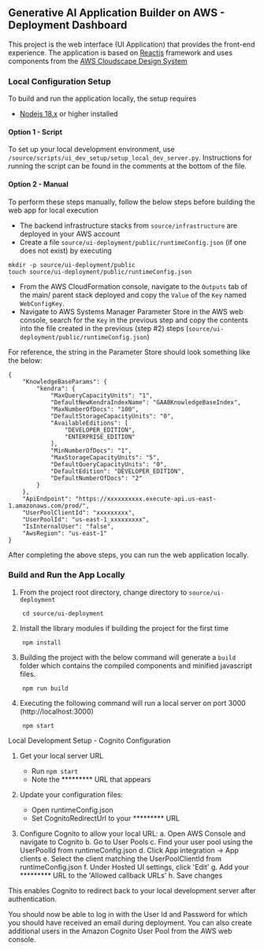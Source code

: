 ## Generative AI Application Builder on AWS - Deployment Dashboard

This project is the web interface (UI Application) that provides the front-end experience. The application is
based on [Reactjs](https://react.dev/) framework and uses components from the [AWS Cloudscape Design System](https://cloudscape.design/)

### Local Configuration Setup

To build and run the application locally, the setup requires

-   [Nodejs 18.x](https://nodejs.org/en) or higher installed

#### Option 1 - Script

To set up your local development environment, use `/source/scripts/ui_dev_setup/setup_local_dev_server.py`. Instructions for running the script can be found in the comments at the bottom of the file.

#### Option 2 - Manual

To perform these steps manually, follow the below steps before building the web app for local execution

-   The backend infrastructure stacks from `source/infrastructure` are deployed in your AWS account
-   Create a file `source/ui-deployment/public/runtimeConfig.json` (if one does not exist) by executing

```
mkdir -p source/ui-deployment/public
touch source/ui-deployment/public/runtimeConfig.json
```

-   From the AWS CloudFormation console, navigate to the `Outputs` tab of the main/ parent stack deployed and copy the `Value` of the `Key` named `WebConfigKey`.
-   Navigate to AWS Systems Manager Parameter Store in the AWS web console, search for the `Key` in the previous step and copy the contents into the file created in the previous (step #2) steps (`source/ui-deployment/public/runtimeConfig.json`)

For reference, the string in the Parameter Store should look something like the below:

```
{
    "KnowledgeBaseParams": {
        "kendra": {
            "MaxQueryCapacityUnits": "1",
            "DefaultNewKendraIndexName": "GAABKnowledgeBaseIndex",
            "MaxNumberOfDocs": "100",
            "DefaultStorageCapacityUnits": "0",
            "AvailableEditions": [
                "DEVELOPER_EDITION",
                "ENTERPRISE_EDITION"
            ],
            "MinNumberOfDocs": "1",
            "MaxStorageCapacityUnits": "5",
            "DefaultQueryCapacityUnits": "0",
            "DefaultEdition": "DEVELOPER_EDITION",
            "DefaultNumberOfDocs": "2"
        }
    },
    "ApiEndpoint": "https://xxxxxxxxxx.execute-api.us-east-1.amazonaws.com/prod/",
    "UserPoolClientId": "xxxxxxxxx",
    "UserPoolId": "us-east-1_xxxxxxxxx",
    "IsInternalUser": "false",
    "AwsRegion": "us-east-1"
}
```

After completing the above steps, you can run the web application locally.

### Build and Run the App Locally

1. From the project root directory, change directory to `source/ui-deployment`

```
    cd source/ui-deployment
```

2. Install the library modules if building the project for the first time

```
    npm install
```

3. Building the project with the below command will generate a `build` folder which contains
   the compiled components and minified javascript files.

```
    npm run build
```

4. Executing the following command will run a local server on port 3000 (http://localhost:3000)

```
    npm start
```

Local Development Setup - Cognito Configuration

1. Get your local server URL
   - Run `npm start`
   - Note the ********* URL that appears

2. Update your configuration files:
   - Open runtimeConfig.json
   - Set CognitoRedirectUrl to your ********* URL

3. Configure Cognito to allow your local URL:
   a. Open AWS Console and navigate to Cognito
   b. Go to User Pools
   c. Find your user pool using the UserPoolId from runtimeConfig.json
   d. Click App integration → App clients
   e. Select the client matching the UserPoolClientId from runtimeConfig.json
   f. Under Hosted UI settings, click 'Edit'
   g. Add your ********* URL to the 'Allowed callback URLs'
   h. Save changes

This enables Cognito to redirect back to your local development server after authentication.

You should now be able to log in with the User Id and Password for which you should have received an email during deployment. You can also
create additional users in the Amazon Cognito User Pool from the AWS web console.
